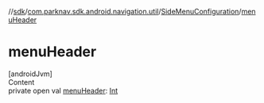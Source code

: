 //[sdk](../../../index.md)/[com.parknav.sdk.android.navigation.util](../index.md)/[SideMenuConfiguration](index.md)/[menuHeader](menu-header.md)



# menuHeader  
[androidJvm]  
Content  
private open val [menuHeader](menu-header.md): [Int](https://kotlinlang.org/api/latest/jvm/stdlib/kotlin/-int/index.html)  




